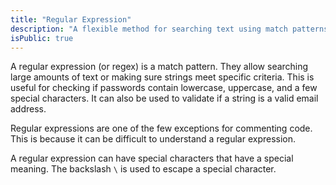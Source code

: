 ```yaml
---
title: "Regular Expression"
description: "A flexible method for searching text using match patterns"
isPublic: true
---
```


A regular expression (or regex) is a match pattern. They allow searching large
amounts of text or making sure strings meet specific criteria. This is useful
for checking if passwords contain lowercase, uppercase, and a few special
characters. It can also be used to validate if a string is a valid email
address.

Regular expressions are one of the few exceptions for commenting code. This is
because it can be difficult to understand a regular expression.

A regular expression can have special characters that have a special meaning.
The backslash `\` is used to escape a special character.
